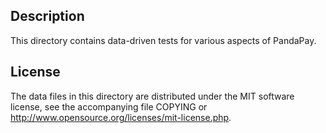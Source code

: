 Description
------------

This directory contains data-driven tests for various aspects of PandaPay.

License
--------

The data files in this directory are distributed under the MIT software
license, see the accompanying file COPYING or
http://www.opensource.org/licenses/mit-license.php.


